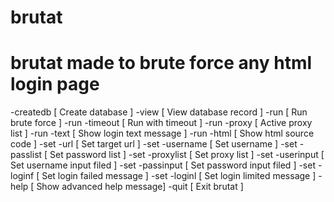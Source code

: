 # brutat

# brutat made to brute force any html login page 

-createdb       [ Create database           ]
-view           [ View database record      ]
-run            [ Run brute force           ]
-run -timeout   [ Run with timeout          ]
-run -proxy     [ Active proxy list         ]
-run -text      [ Show login text message   ]
-run -html      [ Show html source code     ]
-set -url       [ Set target url            ]
-set -username  [ Set username              ]
-set -passlist  [ Set password list         ]
-set -proxylist [ Set proxy list            ]
-set -userinput [ Set username input filed  ]
-set -passinput [ Set password input filed  ]
-set -loginf    [ Set login failed message  ]
-set -loginl    [ Set login limited message ]
-help           [ Show advanced help message]
-quit           [ Exit brutat               ]

